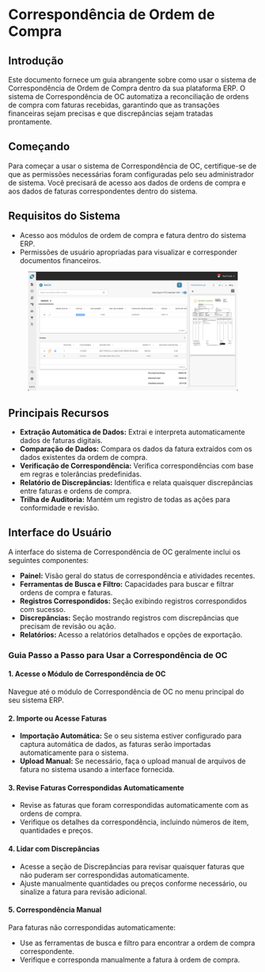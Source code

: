 # Correspondência de Ordem de Compra

## Introdução

Este documento fornece um guia abrangente sobre como usar o sistema de Correspondência de Ordem de Compra dentro da sua plataforma ERP. O sistema de Correspondência de OC automatiza a reconciliação de ordens de compra com faturas recebidas, garantindo que as transações financeiras sejam precisas e que discrepâncias sejam tratadas prontamente.

## Começando

Para começar a usar o sistema de Correspondência de OC, certifique-se de que as permissões necessárias foram configuradas pelo seu administrador de sistema. Você precisará de acesso aos dados de ordens de compra e aos dados de faturas correspondentes dentro do sistema.

## Requisitos do Sistema

* Acesso aos módulos de ordem de compra e fatura dentro do sistema ERP.
* Permissões de usuário apropriadas para visualizar e corresponder documentos financeiros.

<figure><img src="../../.gitbook/assets/Bildschirmfoto 2024-05-10 um 23.08.00.png" alt=""><figcaption></figcaption></figure>

## Principais Recursos

* **Extração Automática de Dados:** Extrai e interpreta automaticamente dados de faturas digitais.
* **Comparação de Dados:** Compara os dados da fatura extraídos com os dados existentes da ordem de compra.
* **Verificação de Correspondência:** Verifica correspondências com base em regras e tolerâncias predefinidas.
* **Relatório de Discrepâncias:** Identifica e relata quaisquer discrepâncias entre faturas e ordens de compra.
* **Trilha de Auditoria:** Mantém um registro de todas as ações para conformidade e revisão.

## Interface do Usuário

A interface do sistema de Correspondência de OC geralmente inclui os seguintes componentes:

* **Painel:** Visão geral do status de correspondência e atividades recentes.
* **Ferramentas de Busca e Filtro:** Capacidades para buscar e filtrar ordens de compra e faturas.
* **Registros Correspondidos:** Seção exibindo registros correspondidos com sucesso.
* **Discrepâncias:** Seção mostrando registros com discrepâncias que precisam de revisão ou ação.
* **Relatórios:** Acesso a relatórios detalhados e opções de exportação.

### Guia Passo a Passo para Usar a Correspondência de OC

#### 1. Acesse o Módulo de Correspondência de OC

Navegue até o módulo de Correspondência de OC no menu principal do seu sistema ERP.

#### 2. Importe ou Acesse Faturas

* **Importação Automática:** Se o seu sistema estiver configurado para captura automática de dados, as faturas serão importadas automaticamente para o sistema.
* **Upload Manual:** Se necessário, faça o upload manual de arquivos de fatura no sistema usando a interface fornecida.

#### 3. Revise Faturas Correspondidas Automaticamente

* Revise as faturas que foram correspondidas automaticamente com as ordens de compra.
* Verifique os detalhes da correspondência, incluindo números de item, quantidades e preços.

#### 4. Lidar com Discrepâncias

* Acesse a seção de Discrepâncias para revisar quaisquer faturas que não puderam ser correspondidas automaticamente.
* Ajuste manualmente quantidades ou preços conforme necessário, ou sinalize a fatura para revisão adicional.

#### 5. Correspondência Manual

Para faturas não correspondidas automaticamente:

* Use as ferramentas de busca e filtro para encontrar a ordem de compra correspondente.
* Verifique e corresponda manualmente a fatura à ordem de compra.
